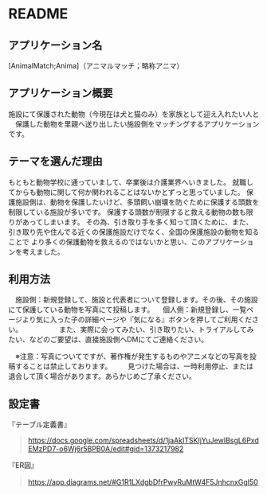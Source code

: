 # README

## アプリケーション名
 [AnimalMatch;Anima]（アニマルマッチ；略称アニマ）

## アプリケーション概要
 施設にて保護された動物（今現在は犬と猫のみ）を家族として迎え入れたい人と
　保護した動物を里親へ送り出したい施設側をマッチングするアプリケーションです。
　
## テーマを選んだ理由
 もともと動物学校に通っていまして、卒業後は介護業界へいきました。
 就職してからも動物に関して何か関われることはないかとずっと思っていました。
 保護施設側は、動物を保護したいけど、多頭飼い崩壊を防ぐために保護する頭数を制限している施設が多いです。
 保護する頭数が制限すると救える動物の数も限りがあってしまいます。
 その為、引き取り手を多く知って頂くために、また、引き取り先や住んでる近くの保護施設だけでなく、全国の保護施設の動物を知ることで
 より多くの保護動物を救えるのではないかと思い、このアプリケーションを考えました。

## 利用方法
　施設側：新規登録して、施設と代表者について登録します。その後、その施設にて保護している動物を写真にて投稿します。
　個人側：新規登録し、一覧ページより気に入った子の詳細ページや『気になる』ボタンを押してご利用ください。
　　　　　また、実際に会ってみたい、引き取りたい、トライアルしてみたい、などのご要望は、直接施設側へDMにてご連絡ください。

　※注意：写真についてですが、著作権が発生するものやアニメなどの写真を投稿することは禁止しております。
　　見つけた場合は、一時利用停止、または退会して頂く場合があります。あらかじめご了承ください。

## 設定書
『テーブル定義書』
> https://docs.google.com/spreadsheets/d/1jaAkITSKIjYuJewIBsgL6PxdEMzPD7-o6Wj6r5BPB0A/edit#gid=1373217982

『ER図』
> https://app.diagrams.net/#G1R1LXdgbDfrPwyRuMtW4F5JnhcnxGgI50
　
